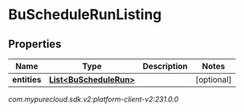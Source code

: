 # BuScheduleRunListing


## Properties

| Name | Type | Description | Notes |
| ------------ | ------------- | ------------- | ------------- |
| **entities** | [**List&lt;BuScheduleRun&gt;**](BuScheduleRun) |  |  [optional] |




_com.mypurecloud.sdk.v2:platform-client-v2:231.0.0_
